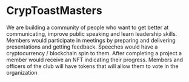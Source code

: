 # CrypToastMasters
We are building a community of people who want to get better at communicating, improve public speaking and learn leadership skills.  Members would participate in meetings by preparing and delivering presentations and getting feedback. Speeches would have a cryptocurrency / blockchain spin to them.  After completing a project a member would receive an NFT indicating their progress.  Members and officers of the club will have tokens that will allow them to vote in the organization
